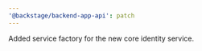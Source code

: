 ```yaml
---
'@backstage/backend-app-api': patch
---
```


Added service factory for the new core identity service.
